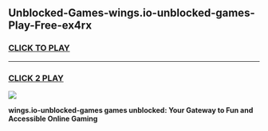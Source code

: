 
## Unblocked-Games-wings.io-unblocked-games-Play-Free-ex4rx
<h3>
<a href="https://premium76.site?title=wings.io-unblocked-games&ref=23A">CLICK TO PLAY</a></h3>
<hr>

<h3>
<a href="https://premium76.site?title=wings.io-unblocked-games&ref=23A">CLICK 2 PLAY</a>
  
</h3>

<a href="https://premium76.site?title=wings.io-unblocked-games&ref=23A"><img src="https://clearcache.store/games.png"></a>


**wings.io-unblocked-games games unblocked: Your Gateway to Fun and Accessible Online Gaming**
